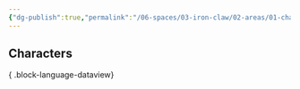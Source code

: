 ```yaml
---
{"dg-publish":true,"permalink":"/06-spaces/03-iron-claw/02-areas/01-characters/","title":"{01} Characters","pinned":true}
---
```



## Characters


{ .block-language-dataview}
